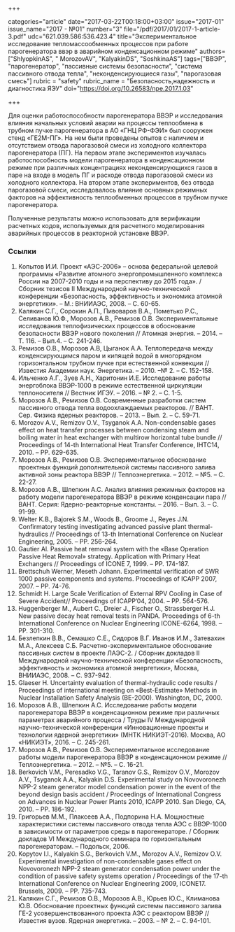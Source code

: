 +++

categories="article"
date="2017-03-22T00:18:00+03:00"
issue="2017-01"
issue_name="2017 - №01"
number="3"
file="/pdf/2017/01/2017-1-article-3.pdf"
udc="621.039.586:536.423.4"
title="Экспериментальное исследование тепломассообменных процессов при работе парогенератора ввэр в аварийном конденсационном режиме"
authors=["ShlyopkinAS", " MorozovAV", "KalyakinDS", "SoshkinaAS"]
tags=["ВВЭР", "парогенератор", "пассивные системы безопасности", "система пассивного отвода тепла", "неконденсирующиеся газы", "парогазовая смесь"]
rubric = "safety"
rubric_name = "Безопасность,надежность и диагностика ЯЭУ"
doi="https://doi.org/10.26583/npe.2017.1.03"

+++

Для оценки работоспособности парогенератора ВВЭР и исследования влияния начальных условий аварии на процессы теплообмена в трубном пучке парогенератора в АО «ГНЦ РФ-ФЭИ» был сооружен стенд «ГЕ2М-ПГ». На нем были проведены опытов с наличием и отсутствием отвода парогазовой смеси из холодного коллектора парогенератора (ПГ). На первом этапе экспериментов изучалась работоспособность модели парогенератора в конденсационном режиме при различных концентрациях неконденсирующихся газов в паре на входе в модель ПГ и расходе отвода парогазовой смеси из холодного коллектора. На втором этапе экспериментов, без отвода парогазовой смеси, исследовалось влияние основных режимных факторов на эффективность теплообменных процессов в трубном пучке парогенератора.

Полученные результаты можно использовать для верификации расчетных кодов, используемых для расчетного моделирования аварийных процессов в реакторной установке ВВЭР.

### Ссылки

1. Копытов И.И. Проект «АЭС-2006» – основа федеральной целевой программы «Развитие атомного энергопромышленного комплекса России на 2007-2010 годы и на перспективу до 2015 года». / Сборник тезисов II Международной научно-технической конференции «Безопасность, эффективность и экономика атомной энергетики». – М.: ВНИИАЭС, 2008. – С. 60-65.
2. Калякин С.Г., Сорокин А.П., Пивоваров В.А., Пометько Р.С., Селиванов Ю.Ф., Морозов А.В., Ремизов О.В. Экспериментальные исследования теплофизических процессов в обоснование безопасности ВВЭР нового поколения // Атомная энергия. – 2014. – Т. 116. – Вып.4. – С. 241-246.
3. Ремизов О.В., Морозов А.В, Цыганок А.А. Теплопередача между конденсирующимся паром и кипящей водой в многорядном горизонтальном трубном пучке при естественной конвекции // Известия Академии наук. Энергетика. – 2010. –№ 2. – С. 152-158.
4. Ильченко А.Г., Зуев А.Н., Харитонин И.Е. Исследование работы энергоблока ВВЭР-1000 в режиме естественной циркуляции теплоносителя // Вестник ИГЭУ. – 2016. – № 2. – С. 1-5.
5. Морозов А.В., Ремизов О.В. Современные разработки систем пассивного отвода тепла водоохлаждаемых реакторов. // ВАНТ. Сер. Физика ядерных реакторов. – 2013. – Вып. 2. – С. 59-71.
6. Morozov A.V., Remizov O.V., Tsyganok A.A. Non-condensable gases effect on heat transfer processes between condensing steam and boiling water in heat exchanger with multirow horizontal tube bundle // Proceedings of 14-th International Heat Transfer Conference, IHTC14, 2010. – PP. 629-635.
7. Морозов А.В., Ремизов О.В. Экспериментальное обоснование проектных функций дополнительной системы пассивного залива активной зоны реактора ВВЭР // Теплоэнергетика. – 2012. – №5. – С. 22-27.
8. Морозов А.В., Шлепкин А.С. Анализ влияния режимных факторов на работу модели парогенератора ВВЭР в режиме конденсации пара // ВАНТ. Cерия: Ядерно-реакторные константы. – 2016. – Вып. 3. – С. 91-99.
9. Welter K.B., Bajorek S.M., Woods B., Groome J., Reyes J.N. Confirmatory testing investigating advanced passive plant thermal-hydraulics // Proceedings of 13-th International Conference on Nuclear Engineering, 2005. – PP. 256-264.
10. Gautier Al. Passive heat removal system with the «Base Operation Passive Heat Removal» strategy. Application with Primary Heat Exchangers // Proceedings of ICONE 7, 1999. – PP. 174-187.
11. Brettschuh Werner, Meseth Johann. Experimental verification of SWR 1000 passive components and systems. Proceedings of ICAPP 2007, 2007. – PP. 74-76.
12. Schmidt H. Large Scale Verification of External RPV Cooling in Case of Severe Accident// Proceedings of ICAPP’04, 2004. – PP. 564-576.
13. Huggenberger M., Aubert C., Dreier J., Fischer O., Strassberger H.J. New passive decay heat removal tests in PANDA. Proceedings of 6-th International Conference on Nuclear Engineering ICONE-6264, 1998. – PP. 301-310.
14. Безлепкин В.В., Семашко С.Е., Сидоров В.Г. Иванов И.М., Затевахин М.А., Алексеев С.Б. Расчетно-экспериментальное обоснование пассивных систем в проекте ЛАЭС-2. / Сборник докладов II Международной научно-технической конференции «Безопасность, эффективность и экономика атомной энергетики», Москва, ВНИИАЭС, 2008. – С. 937-942.
15. Glaeser H. Uncertainty evaluation of thermal-hydraulic code results / Proceedings of international meeting on «Best-Estimate» Methods in Nuclear Installation Safety Analysis (BE-2000). Washington, DC, 2000.
16. Морозов А.В., Шлепкин А.С. Исследование работы модели парогенератора ВВЭР в конденсационном режиме при различных параметрах аварийного процесса / Труды IV Международной научно-технической конференции «Инновационные проекты и технологии ядерной энергетики» (МНТК НИКИЭТ-2016). Москва, АО «НИКИЭТ», 2016. – С. 245-261.
17. Морозов А.В., Ремизов О.В. Экспериментальное исследование работы модели парогенератора ВВЭР в конденсационном режиме // Теплоэнергетика. – 2012. – №5. – С. 16-21.
18. Berkovich V.M., Peresadko V.G., Taranov G.S., Remizov O.V., Morozov A.V., Tsyganok A.A., Kalyakin D.S. Experimental study on Novovoronezh NPP-2 steam generator model condensation power in the event of the beyond design basis accident / Proceedings of International Congress on Advances in Nuclear Power Plants 2010, ICAPP 2010. San Diego, CA, 2010. – PP. 186-192.
19. Григорьев М.М., Плаксеев А.А., Подпорина Н.А. Мощностные характеристики системы пассивного отвода тепла АЭС с ВВЭР-1000 в зависимости от параметров среды в парогенераторе. / Сборник докладов VI Международного семинара по горизонтальным парогенераторам. – Подольск, 2006.
20. Kopytov I.I., Kalyakin S.G., Berkovich V.M., Morozov A.V., Remizov O.V. Experimental investigation of non-condensable gases effect on Novovoronezh NPP-2 steam generator condensation power under the condition of passive safety systems operation / Proceedings of the 17-th International Conference on Nuclear Engineering 2009, ICONE17. Brussels, 2009. – PP. 735-743.
21. Калякин С.Г., Ремизов О.В., Морозов А.В., Юрьев Ю.С., Климанова Ю.В. Обоснование проектных функций системы пассивного залива ГЕ-2 усовершенствованного проекта АЭС с реактором ВВЭР // Известия вузов. Ядерная энергетика. – 2003. – № 2. – С. 94-101.